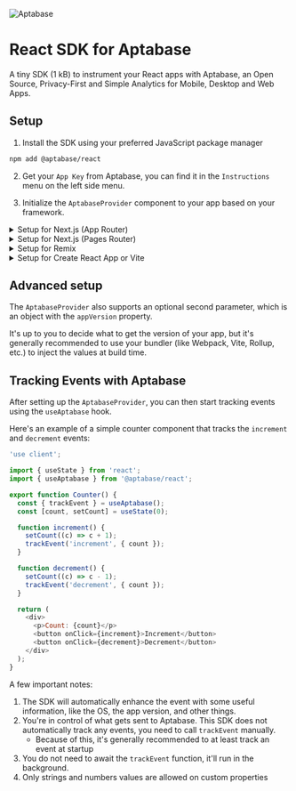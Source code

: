 ![Aptabase](https://aptabase.com/og.png)

# React SDK for Aptabase

A tiny SDK (1 kB) to instrument your React apps with Aptabase, an Open Source, Privacy-First and Simple Analytics for Mobile, Desktop and Web Apps.

## Setup

1. Install the SDK using your preferred JavaScript package manager

```bash
npm add @aptabase/react
```

2. Get your `App Key` from Aptabase, you can find it in the `Instructions` menu on the left side menu.

3. Initialize the `AptabaseProvider` component to your app based on your framework.

<details>
  <summary>Setup for Next.js (App Router)</summary>
  
  Add `AptabaseProvider` to your RootLayout component:

```tsx
export default function RootLayout({ children }: { children: React.ReactNode }) {
  return (
    <html lang="en">
      <body>
        <AptabaseProvider appKey="A-US-5431775171">{children}</AptabaseProvider>
      </body>
    </html>
  );
}
```

</details>

<details>
  <summary>Setup for Next.js (Pages Router)</summary>
</details>

<details>
  <summary>Setup for Remix</summary>
</details>

<details>
  <summary>Setup for Create React App or Vite</summary>

Add `AptabaseProvider` to your root component:

```tsx
import { AptabaseProvider } from '@aptabase/react';

ReactDOM.createRoot(root).render(
  <React.StrictMode>
    <AptabaseProvider appKey="<YOUR_APP_KEY>">
      <YourApp />
    </AptabaseProvider>
  </React.StrictMode>,
);
```

</details>

## Advanced setup

The `AptabaseProvider` also supports an optional second parameter, which is an object with the `appVersion` property.

It's up to you to decide what to get the version of your app, but it's generally recommended to use your bundler (like Webpack, Vite, Rollup, etc.) to inject the values at build time.

## Tracking Events with Aptabase

After setting up the `AptabaseProvider`, you can then start tracking events using the `useAptabase` hook.

Here's an example of a simple counter component that tracks the `increment` and `decrement` events:

```js
'use client';

import { useState } from 'react';
import { useAptabase } from '@aptabase/react';

export function Counter() {
  const { trackEvent } = useAptabase();
  const [count, setCount] = useState(0);

  function increment() {
    setCount((c) => c + 1);
    trackEvent('increment', { count });
  }

  function decrement() {
    setCount((c) => c - 1);
    trackEvent('decrement', { count });
  }

  return (
    <div>
      <p>Count: {count}</p>
      <button onClick={increment}>Increment</button>
      <button onClick={decrement}>Decrement</button>
    </div>
  );
}
```

A few important notes:

1. The SDK will automatically enhance the event with some useful information, like the OS, the app version, and other things.
2. You're in control of what gets sent to Aptabase. This SDK does not automatically track any events, you need to call `trackEvent` manually.
   - Because of this, it's generally recommended to at least track an event at startup
3. You do not need to await the `trackEvent` function, it'll run in the background.
4. Only strings and numbers values are allowed on custom properties
